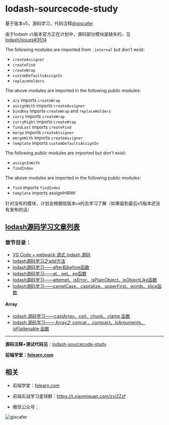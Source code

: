 # lodash-sourcecode-study

基于版本v5，源码学习，代码注释[@giscafer](https://github.com/giscafer)

由于lodash `v5`版本官方正在计划中，源码部分模块是缺失的，见[lodash/issues#3514](https://github.com/lodash/lodash/issues/3514)

The following modules are imported from `.internal` but don't exist:

* `createAssigner`
* `createFind`
* `createWrap`
* `customDefaultsAssignIn`
* `replaceHolders`

The above modules are imported in the following public modules:

* `ary` imports `createWrap`
* `assignWith` imports `createAssigner`
* `bindKey` imports `createWrap` and `replaceHolders`
* `curry` imports `createWrap`
* `curryRight` imports `createWrap`
* `findLast` imports `createFind`
* `merge` imports `createAssigner`
* `mergeWith` imports `createAssigner`
* `template` imports `customDefaultsAssignIn`

The following public modules are imported but don't exist:

* `assignInWith`
* `findIndex`

The above modules are imported in the following public modules:

* `find` imports `findIndex`
* `template` imports assignInWith`


针对没有的模块，计划会根据低版本`v4`的去学习了解（如果留到最后v5版本还没有发布的话）

## [lodash源码学习文章列表](https://github.com/giscafer/giscafer.github.io/labels/lodash%E6%BA%90%E7%A0%81%E5%AD%A6%E4%B9%A0)

### 章节目录：

 * [VS Code + webpack 调式 lodash 源码](https://github.com/giscafer/giscafer.github.io/issues/24)
 * [lodash源码学习之add方法](https://github.com/giscafer/giscafer.github.io/issues/23)
 * [lodash源码学习——after和before函数](https://github.com/giscafer/giscafer.github.io/issues/25)
 * [lodash源码学习——at、get、eq函数](https://github.com/giscafer/giscafer.github.io/issues/26)
 * [lodash源码学习——attempt、isError、isPlainObject、isObjectLike函数](https://github.com/giscafer/giscafer.github.io/issues/27)
 * [lodash源码学习——camelCase、capitalize、upperFirst、words、slice函数](https://github.com/giscafer/giscafer.github.io/issues/28)

#### Array

 * [lodash 源码学习——castArray、ceil、chunk、clamp 函数](https://github.com/giscafer/giscafer.github.io/issues/30)
 * [lodash 源码学习—— Array之 concat 、compact、isArguments、isFlattenable 函数](https://github.com/giscafer/giscafer.github.io/issues/31)



---

**源码注释+测试代码见**：[lodash-sourcecode-study](https://github.com/giscafer/lodash-sourcecode-study)

**前端学堂：[felearn.com](http://www.felearn.com/)**

 ## 相关

 - 前端学堂：[felearn.com](http://www.felearn.com)


 - 前端实战学习星球群：https://t.xiaomiquan.com/zvj2Zzf


 - 微信公众号：

![giscafer](http://blog.giscafer.com/static/images/qrcode_giscafer.jpg)